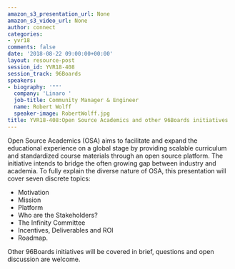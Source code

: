 ```yaml
---
amazon_s3_presentation_url: None
amazon_s3_video_url: None
author: connect
categories:
- yvr18
comments: false
date: '2018-08-22 09:00:00+00:00'
layout: resource-post
session_id: YVR18-408
session_track: 96Boards
speakers:
- biography: '""'
  company: 'Linaro '
  job-title: Community Manager & Engineer
  name: Robert Wolff
  speaker-image: RobertWolff.jpg
title: YVR18-408:Open Source Academics and other 96Boards initiatives
---
```


Open Source Academics (OSA) aims to facilitate and expand the educational experience on a global stage by providing scalable curriculum and standardized course materials through an open source platform. The initiative intends to bridge the often growing gap between industry and academia. To fully explain the diverse nature of OSA, this presentation will cover seven discrete topics: 

- Motivation
- Mission
- Platform
- Who are the Stakeholders?
- The Infinity Committee
- Incentives, Deliverables and ROI
- Roadmap.

Other 96Boards initiatives will be covered in brief, questions and open discussion are welcome.